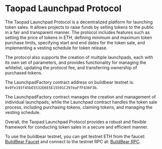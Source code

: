 # Taopad Launchpad Protocol

The Taopad Launchpad Protocol is a decentralized platform for launching token sales. It allows projects to raise funds by selling tokens to the public in a fair and transparent manner. The protocol includes features such as setting the price of tokens in ETH, defining minimum and maximum token purchase limits, specifying start and end dates for the token sale, and implementing a vesting schedule for token release.

The protocol also supports the creation of multiple launchpads, each with its own set of parameters, and provides functionality for managing the whitelist, updating the protocol fee, and transferring ownership of purchased tokens.

The LaunchpadFactory contract address on buildbear testnet is: `0x9fe193f45bE5532E6E5E15591C297eaFfF436F3b`.

The LaunchpadFactory contract manages the creation and management of individual launchpads, while the Launchpad contract handles the token sale process, including purchasing tokens, claiming tokens, and managing the vesting schedule.

Overall, the Taopad Launchpad Protocol provides a robust and flexible framework for conducting token sales in a secure and efficient manner.

To use the buildbear testnet, you can get testnet ETH from the faucet: [BuildBear Faucet](https://faucet.buildbear.io/witty-juggernaut-41388255) and connect to the testnet RPC at: [BuildBear RPC](https://rpc.buildbear.io/witty-juggernaut-41388255).

